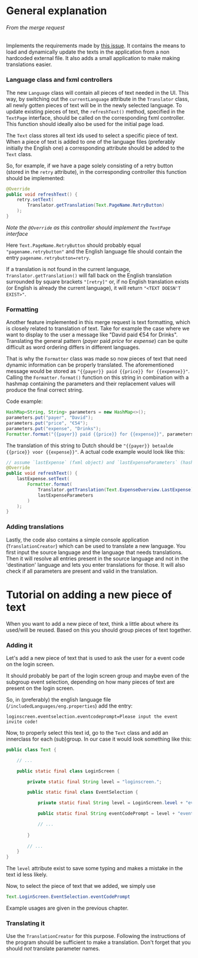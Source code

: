 # General explanation
###### From the merge request
Implements the requirements made by [this issue](https://gitlab.ewi.tudelft.nl/cse1105/2023-2024/teams/oopp-team-70/-/issues/14 "Add (custom) language support"). It contains the means to load and dynamically update the texts in the application from a non hardcoded external file. It also adds a small application to make making translations easier.

### Language class and fxml controllers

The new `Language` class will contain all pieces of text needed in the UI. This way, by switching out the `currentLanguage` attribute in the `Translator` class, all newly gotten pieces of text will be in the newly selected language. To update existing pieces of text, the `refreshText()` method, specified in the `TextPage` interface, should be called on the corresponding fxml controller. This function should ideally also be used for the initial page load.

The `Text` class stores all text ids used to select a specific piece of text. When a piece of text is added to one of the language files (preferably initially the English one) a corresponding attribute should be added to the `Text` class.

So, for example, if we have a page solely consisting of a retry button (stored in the `retry` attribute), in the corresponding controller this function should be implemented:

```java
@Override
public void refreshText() {
    retry.setText(
        Translator.getTranslation(Text.PageName.RetryButton)
    );
}
```
_Note the `@Override` as this controller should implement the `TextPage` interface_

Here `Text.PageName.RetryButton` should probably equal `"pagename.retrybutton"` and the English language file should contain the entry `pagename.retrybutton=retry`.

If a translation is not found in the current language, `Translator.getTranslation()` will fall back on the English translation surrounded by square brackets `"[retry]"` or, if no English translation exists (or English is already the current language), it will return `"<TEXT DOESN'T EXIST>"`.

### Formatting

Another feature implemented in this merge request is text formatting, which is closely related to translation of text. Take for example the case where we want to display to the user a message like "David paid €54 for Drinks". Translating the general pattern (_payer_ paid _price_ for _expense_) can be quite difficult as word ordering differs in different languages.

That is why the `Formatter` class was made so now pieces of text that need dynamic information can be properly translated. The aforementioned message would be stored as `"{{payer}} paid {{price}} for {{expense}}"`. Calling the `Formatter.format()` function on this string in combination with a hashmap containing the parameters and their replacement values will produce the final correct string.

Code example:
```java
HashMap<String, String> parameters = new HashMap<>();
parameters.put("payer", "David");
parameters.put("price", "€54");
parameters.put("expense", "Drinks");
Formatter.format("{{payer}} paid {{price}} for {{expense}}", parameters); // this will equal "David paid €54 for Drinks"
```

The translation of this string to Dutch should be `"{{payer}} betaalde {{price}} voor {{expense}}"`. A actual code example would look like this:

```java
// assume `lastExpense` (fxml object) and `lastExpenseParameters` (hashmap) are valid attributes.
@Override
public void refreshText() {
    lastExpense.setText(
        Formatter.format(
            Translator.getTranslation(Text.ExpenseOverview.LastExpense), 
            lastExpenseParameters
        )
    );
}
```

### Adding translations
Lastly, the code also contains a simple console application (`TranslationCreator`) which can be used to translate a new language. You first input the source language and the language that needs translations. Then it will resolve all entries present in the source language and not in the 'destination' language and lets you enter translations for those. It will also check if all parameters are present and valid in the translation.


# Tutorial on adding a new piece of text
When you want to add a new piece of text, think a little about where its used/will be reused.
Based on this you should group pieces of text together.

### Adding it

Let's add a new piece of text that is used to ask the user for a event code on the login screen.

It should probably be part of the login screen group and maybe even of the subgroup event selection, depending on how many pieces of text are present on the login screen.

So, in (preferably) the english language file (`/includedLanguages/eng.properties`) add the entry:
```properties
loginscreen.eventselection.eventcodeprompt=Please input the event invite code!
```

Now, to properly select this text id, go to the `Text` class and add an innerclass for each (sub)group.
In our case it would look something like this:

```java
public class Text {

    // ...

    public static final class LoginScreen {

        private static final String level = "loginscreen.";

        public static final class EventSelection {

            private static final String level = LoginScreen.level + "eventselection.";

            public static final String eventCodePrompt = level + "eventcodeprompt";

            // ...
            
        }
        
        // ...
    }
}
```
The `level` attribute exist to save some typing and makes a mistake in the text id less likely.

Now, to select the piece of text that we added, we simply use 
```java
Text.LoginScreen.EventSelection.eventCodePrompt
```
Example usages are given in the previous chapter.

### Translating it
Use the `TranslationCreator` for this purpose. 
Following the instructions of the program should be sufficient to make a translation.
Don't forget that you should _not_ translate parameter names.

